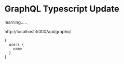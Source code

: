 # GraphQL Typescript Update

learning.....

http://localhost:5000/api/graphql

```
{
  users {
    name
  }
}
```